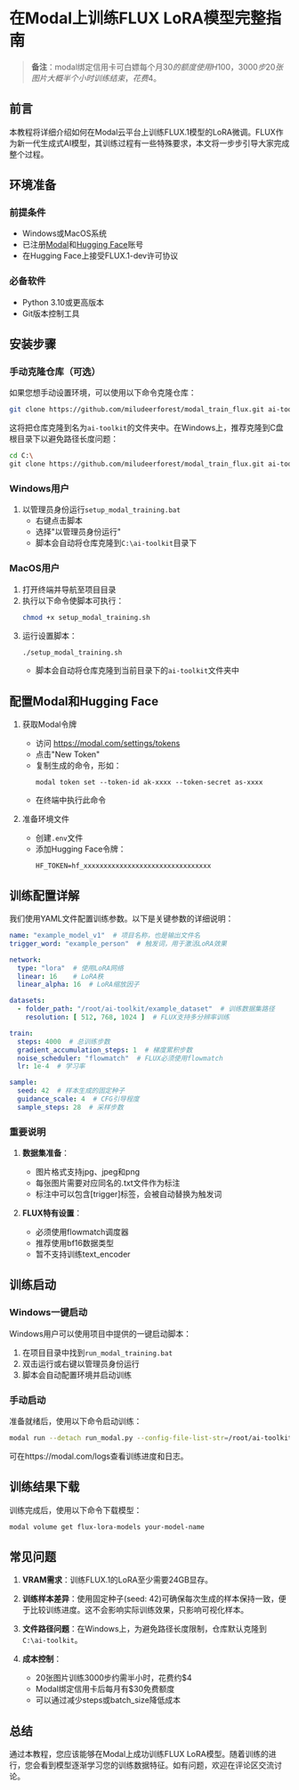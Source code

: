 # 在Modal上训练FLUX LoRA模型完整指南

> **备注**：modal绑定信用卡可白嫖每个月30$的额度使用H100，3000步20张图片大概半个小时训练结束，花费$4。

## 前言

本教程将详细介绍如何在Modal云平台上训练FLUX.1模型的LoRA微调。FLUX作为新一代生成式AI模型，其训练过程有一些特殊要求，本文将一步步引导大家完成整个过程。

## 环境准备

### 前提条件
- Windows或MacOS系统
- 已注册[Modal](https://modal.com)和[Hugging Face](https://huggingface.co)账号
- 在Hugging Face上接受FLUX.1-dev许可协议

### 必备软件
- Python 3.10或更高版本
- Git版本控制工具

## 安装步骤

### 手动克隆仓库（可选）
如果您想手动设置环境，可以使用以下命令克隆仓库：
```bash
git clone https://github.com/miludeerforest/modal_train_flux.git ai-toolkit
```
这将把仓库克隆到名为`ai-toolkit`的文件夹中。在Windows上，推荐克隆到C盘根目录下以避免路径长度问题：
```bash
cd C:\
git clone https://github.com/miludeerforest/modal_train_flux.git ai-toolkit
```

### Windows用户
1. 以管理员身份运行`setup_modal_training.bat`
   - 右键点击脚本
   - 选择"以管理员身份运行"
   - 脚本会自动将仓库克隆到`C:\ai-toolkit`目录下

### MacOS用户
1. 打开终端并导航至项目目录
2. 执行以下命令使脚本可执行：
   ```bash
   chmod +x setup_modal_training.sh
   ```
3. 运行设置脚本：
   ```bash
   ./setup_modal_training.sh
   ```
   - 脚本会自动将仓库克隆到当前目录下的`ai-toolkit`文件夹中

## 配置Modal和Hugging Face

1. 获取Modal令牌
   - 访问 https://modal.com/settings/tokens
   - 点击"New Token"
   - 复制生成的命令，形如：
     ```
     modal token set --token-id ak-xxxx --token-secret as-xxxx
     ```
   - 在终端中执行此命令

2. 准备环境文件
   - 创建`.env`文件
   - 添加Hugging Face令牌：
     ```
     HF_TOKEN=hf_xxxxxxxxxxxxxxxxxxxxxxxxxxxxxxxx
     ```

## 训练配置详解

我们使用YAML文件配置训练参数。以下是关键参数的详细说明：

```yaml
name: "example_model_v1"  # 项目名称，也是输出文件名
trigger_word: "example_person"  # 触发词，用于激活LoRA效果

network:
  type: "lora"  # 使用LoRA网络
  linear: 16    # LoRA秩
  linear_alpha: 16  # LoRA缩放因子

datasets:
  - folder_path: "/root/ai-toolkit/example_dataset"  # 训练数据集路径
    resolution: [ 512, 768, 1024 ]  # FLUX支持多分辨率训练

train:
  steps: 4000  # 总训练步数
  gradient_accumulation_steps: 1  # 梯度累积步数
  noise_scheduler: "flowmatch"  # FLUX必须使用flowmatch
  lr: 1e-4  # 学习率

sample:
  seed: 42  # 样本生成的固定种子
  guidance_scale: 4  # CFG引导程度
  sample_steps: 28  # 采样步数
```

### 重要说明

1. **数据集准备**：
   - 图片格式支持jpg、jpeg和png
   - 每张图片需要对应同名的.txt文件作为标注
   - 标注中可以包含[trigger]标签，会被自动替换为触发词

2. **FLUX特有设置**：
   - 必须使用flowmatch调度器
   - 推荐使用bf16数据类型
   - 暂不支持训练text_encoder

## 训练启动

### Windows一键启动
Windows用户可以使用项目中提供的一键启动脚本：

1. 在项目目录中找到`run_modal_training.bat`
2. 双击运行或右键以管理员身份运行
3. 脚本会自动配置环境并启动训练

### 手动启动
准备就绪后，使用以下命令启动训练：

```bash
modal run --detach run_modal.py --config-file-list-str=/root/ai-toolkit/config/modal_train_lora_flux.yaml
```

可在https://modal.com/logs查看训练进度和日志。

## 训练结果下载

训练完成后，使用以下命令下载模型：

```bash
modal volume get flux-lora-models your-model-name
```

## 常见问题

1. **VRAM需求**：训练FLUX.1的LoRA至少需要24GB显存。

2. **训练样本差异**：使用固定种子(seed: 42)可确保每次生成的样本保持一致，便于比较训练进度。这不会影响实际训练效果，只影响可视化样本。

3. **文件路径问题**：在Windows上，为避免路径长度限制，仓库默认克隆到`C:\ai-toolkit`。

4. **成本控制**：
   - 20张图片训练3000步约需半小时，花费约$4
   - Modal绑定信用卡后每月有$30免费额度
   - 可以通过减少steps或batch_size降低成本

## 总结

通过本教程，您应该能够在Modal上成功训练FLUX LoRA模型。随着训练的进行，您会看到模型逐渐学习您的训练数据特征。如有问题，欢迎在评论区交流讨论。 